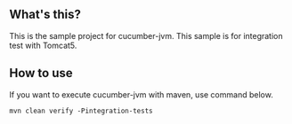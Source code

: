 ## What's this?
This is the sample project for cucumber-jvm. This sample is for integration test with Tomcat5.

## How to use
If you want to execute cucumber-jvm with maven, use command below. 

    mvn clean verify -Pintegration-tests